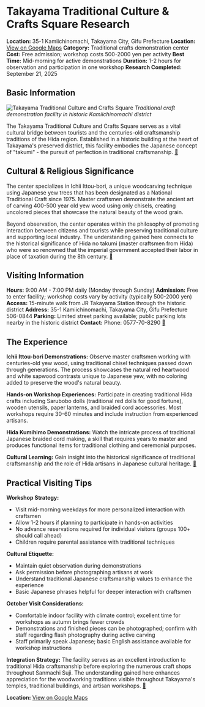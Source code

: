 # Takayama Traditional Culture & Crafts Square Research

**Location:** 35-1 Kamiichinomachi, Takayama City, Gifu Prefecture
**Location:** [View on Google Maps](https://maps.google.com/maps?q=36.1420461,137.2607611)
**Category:** Traditional crafts demonstration center
**Cost:** Free admission; workshop costs 500-2000 yen per activity
**Best Time:** Mid-morning for active demonstrations
**Duration:** 1-2 hours for observation and participation in one workshop
**Research Completed:** September 21, 2025

## Basic Information

![Takayama Traditional Culture and Crafts Square](https://upload.wikimedia.org/wikipedia/commons/thumb/b/b7/Hida_Takayama_old_town_streets_%2848519201716%29.jpg/800px-Hida_Takayama_old_town_streets_%2848519201716%29.jpg)
*Traditional craft demonstration facility in historic Kamiichinomachi district*

The Takayama Traditional Culture and Crafts Square serves as a vital cultural bridge between tourists and the centuries-old craftsmanship traditions of the Hida region. Established in a historic building at the heart of Takayama's preserved district, this facility embodies the Japanese concept of "takumi" - the pursuit of perfection in traditional craftsmanship. [🔗](https://matcha-jp.com/en/place-master/12664)

## Cultural & Religious Significance

The center specializes in Ichii Ittou-bori, a unique woodcarving technique using Japanese yew trees that has been designated as a National Traditional Craft since 1975. Master craftsmen demonstrate the ancient art of carving 400-500 year old yew wood using only chisels, creating uncolored pieces that showcase the natural beauty of the wood grain.

Beyond observation, the center operates within the philosophy of promoting interaction between citizens and tourists while preserving traditional culture and supporting local industry. The understanding gained here connects to the historical significance of Hida no takumi (master craftsmen from Hida) who were so renowned that the imperial government accepted their labor in place of taxation during the 8th century. [🔗](https://kougeihin.jp/en/craft/0616/)

## Visiting Information

**Hours:** 9:00 AM - 7:00 PM daily (Monday through Sunday)
**Admission:** Free to enter facility; workshop costs vary by activity (typically 500-2000 yen)
**Access:** 15-minute walk from JR Takayama Station through the historic district
**Address:** 35-1 Kamiichinomachi, Takayama City, Gifu Prefecture 506-0844
**Parking:** Limited street parking available; public parking lots nearby in the historic district
**Contact:** Phone: 0577-70-8290
[🔗](https://www.hida.jp/english/touristattractions/takayamacity/historyandculture/4001626.html)

## The Experience

**Ichii Ittou-bori Demonstrations:** Observe master craftsmen working with centuries-old yew wood, using traditional chisel techniques passed down through generations. The process showcases the natural red heartwood and white sapwood contrasts unique to Japanese yew, with no coloring added to preserve the wood's natural beauty.

**Hands-on Workshop Experiences:** Participate in creating traditional Hida crafts including Sarubobo dolls (traditional red dolls for good fortune), wooden utensils, paper lanterns, and braided cord accessories. Most workshops require 30-60 minutes and include instruction from experienced artisans.

**Hida Kumihimo Demonstrations:** Watch the intricate process of traditional Japanese braided cord making, a skill that requires years to master and produces functional items for traditional clothing and ceremonial purposes.

**Cultural Learning:** Gain insight into the historical significance of traditional craftsmanship and the role of Hida artisans in Japanese cultural heritage. [🔗](https://www.japanese-tc.com/2022/06/ichii-itto-carving-gifu.html)

## Practical Visiting Tips

**Workshop Strategy:**
- Visit mid-morning weekdays for more personalized interaction with craftsmen
- Allow 1-2 hours if planning to participate in hands-on activities
- No advance reservations required for individual visitors (groups 100+ should call ahead)
- Children require parental assistance with traditional techniques

**Cultural Etiquette:**
- Maintain quiet observation during demonstrations
- Ask permission before photographing artisans at work
- Understand traditional Japanese craftsmanship values to enhance the experience
- Basic Japanese phrases helpful for deeper interaction with craftsmen

**October Visit Considerations:**
- Comfortable indoor facility with climate control; excellent time for workshops as autumn brings fewer crowds
- Demonstrations and finished pieces can be photographed; confirm with staff regarding flash photography during active carving
- Staff primarily speak Japanese; basic English assistance available for workshop instructions

**Integration Strategy:**
The facility serves as an excellent introduction to traditional Hida craftsmanship before exploring the numerous craft shops throughout Sanmachi Suji. The understanding gained here enhances appreciation for the woodworking traditions visible throughout Takayama's temples, traditional buildings, and artisan workshops. [🔗](https://kogeijapan.com/locale/en_US/ichiiittobori/)

**Location:** [View on Google Maps](https://maps.google.com/?q=36.1420549,137.2607791)

